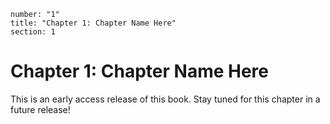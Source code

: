 ```metadata
number: "1"
title: "Chapter 1: Chapter Name Here"
section: 1
```

# Chapter 1: Chapter Name Here

This is an early access release of this book. Stay tuned for this chapter in a future release!

